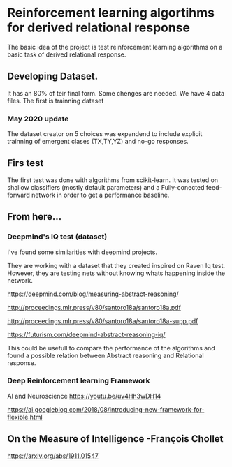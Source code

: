 # Reinforcement learning algortihms for derived relational response
The basic idea of the project is test reinforcement learning algorithms on a basic task of derived relational response.

## Developing Dataset.
It has an 80% of teir final form. Some chenges are needed. 
We have 4 data files. 
The first is trainning dataset

### May 2020 update
The dataset creator on 5 choices was expandend to include explicit trainning of emergent clases (TX,TY,YZ) and no-go responses. 

## Firs test
The first test was done with algorithms from scikit-learn. It was tested on shallow classifiers (mostly default parameters) and a Fully-conected feed-forward network in order to get a performance baseline.

## From here...
 
 ### Deepmind's IQ test (dataset)
 I've found some similarities with deepmind projects.
 
 They are working with a dataset that they created inspired on Raven Iq test. However, they are testing nets without knowing whats happening inside the network. 
 
 https://deepmind.com/blog/measuring-abstract-reasoning/
 
 http://proceedings.mlr.press/v80/santoro18a/santoro18a.pdf
 
 http://proceedings.mlr.press/v80/santoro18a/santoro18a-supp.pdf
 
 https://futurism.com/deepmind-abstract-reasoning-iq/

This could be usefull to compare the performance of the algorithms and found a possible relation between Abstract reasoning and Relational response.
### Deep Reinforcement learning Framework

AI and Neuroscience https://youtu.be/uv4Hh3wDH14

https://ai.googleblog.com/2018/08/introducing-new-framework-for-flexible.html

## On the Measure of Intelligence -François Chollet
https://arxiv.org/abs/1911.01547


